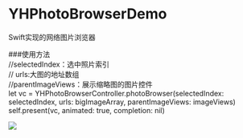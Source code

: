 # YHPhotoBrowserDemo
Swift实现的网络图片浏览器<br/>

###使用方法<br/>
//selectedIndex：选中照片索引<br/>
// urls:大图的地址数组<br/>
//parentImageViews：展示缩略图的图片控件<br/>
let vc = YHPhotoBrowserController.photoBrowser(selectedIndex: selectedIndex, urls: bigImageArray, parentImageViews: imageViews)<br/>
self.present(vc, animated: true, completion: nil)<br/>

![](https://yqh1988.oss-cn-beijing.aliyuncs.com/yqh/11.gif)
